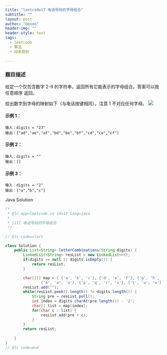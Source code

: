 ```yaml
---
title: "leetcode17 电话号码的字母组合"
subtitle: ""
layout: post
author: "Geooo"
header-img: ""
header-style: text
tags:
  - leetcode
  - 算法
  - 动态规划
  
---
```


### 题目描述
给定一个仅包含数字 2-9 的字符串，返回所有它能表示的字母组合。答案可以按 任意顺序 返回。

给出数字到字母的映射如下（与电话按键相同）。注意 1 不对应任何字母。
![](https://assets.leetcode-cn.com/aliyun-lc-upload/uploads/2021/11/09/200px-telephone-keypad2svg.png)

#### 示例 1：
```
输入：digits = "23"
输出：["ad","ae","af","bd","be","bf","cd","ce","cf"]
```

#### 示例 2：
```
输入：digits = ""
输出：[]
```

#### 示例 3：
```
输入：digits = "2"
输出：["a","b","c"]
```


Java Solution

```Java
/*
 * @lc app=leetcode.cn id=17 lang=java
 *
 * [17] 电话号码的字母组合
 */

// @lc code=start

class Solution {
    public List<String> letterCombinations(String digits) {
        LinkedList<String> resList = new LinkedList<>();
        if(digits == null || digits.isEmpty()) {
            return resList;
        }

        char[][] map = { {'a', 'b', 'c'}, {'d', 'e', 'f'}, {'g', 'h', 'i'}, {'j', 'k', 'l'},
                {'m', 'n', 'o'}, {'p', 'q', 'r', 's'}, {'t', 'u', 'v'}, {'w', 'x', 'y', 'z'} };
        resList.add("");
        while(resList.peek().length() != digits.length()) {
            String pre = resList.poll();
            int index = digits.charAt(pre.length()) - '2';
            char[] list = map[index];
            for(char c : list) {
                resList.add(pre + c);
            }
        }
        return resList;
        
    }
}
// @lc code=end
```

